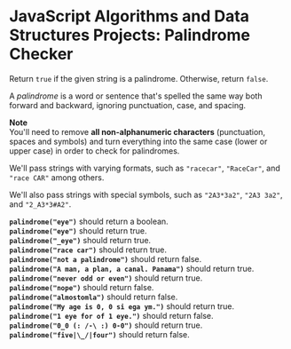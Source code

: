 # JavaScript Algorithms and Data Structures Projects: Palindrome Checker

Return `true` if the given string is a palindrome. Otherwise, return `false`. 

A *palindrome* is a word or sentence that's spelled the same way both forward and backward, ignoring punctuation, case, and spacing.  

**Note**  
You'll need to remove **all non-alphanumeric characters** (punctuation, spaces and symbols) and turn everything into the same case (lower or upper case) in order to check for palindromes.  

We'll pass strings with varying formats, such as `"racecar"`, `"RaceCar"`, and `"race CAR"` among others.  

We'll also pass strings with special symbols, such as `"2A3*3a2"`, `"2A3 3a2"`, and `"2_A3*3#A2"`.  

**`palindrome("eye")`** should return a boolean.  
**`palindrome("eye")`** should return true.  
**`palindrome("_eye")`** should return true.  
**`palindrome("race car")`** should return true.  
**`palindrome("not a palindrome")`** should return false.  
**`palindrome("A man, a plan, a canal. Panama")`** should return true.  
**`palindrome("never odd or even")`** should return true.  
**`palindrome("nope")`** should return false.  
**`palindrome("almostomla")`** should return false.  
**`palindrome("My age is 0, 0 si ega ym.")`** should return true.  
**`palindrome("1 eye for of 1 eye.")`** should return false.  
**`palindrome("0_0 (: /-\ :) 0-0")`** should return true.  
**`palindrome("five|\_/|four")`** should return false.  
